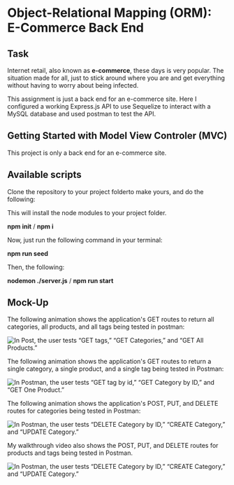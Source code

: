 # Object-Relational Mapping (ORM): E-Commerce Back End

## Task

Internet retail, also known as **e-commerce**, these days is very popular. The situation made for all, just to stick around where you are and get everything without having to worry about being infected.

This assignment is just a back end for an e-commerce site. Here I configured a working Express.js API to use Sequelize to interact with a MySQL database and used postman to test the API.

## Getting Started with Model View Controler (MVC)

This project is only a back end for an e-commerce site.

## Available scripts
Clone the repository to your project folderto make yours, and do the following:

This will install the node modules to your project folder.

**npm init** / **npm i**

Now, just run the following command in your terminal:

**npm run seed**

Then, the following:

**nodemon ./server.js** / **npm run start**

## Mock-Up

The following animation shows the application's GET routes to return all categories, all products, and all tags being tested in postman:

![In Post, the user tests “GET tags,” “GET Categories,” and “GET All Products.”](./Assets/gif/User-gets-all-the-category-lists-when-they-use-GET-tag.gif)

The following animation shows the application's GET routes to return a single category, a single product, and a single tag being tested in Postman:

![In Postman, the user tests “GET tag by id,” “GET Category by ID,” and “GET One Product.”](./Assets/gif/GET-tag-category-and-product-by-ID.gif)

The following animation shows the application's POST, PUT, and DELETE routes for categories being tested in Postman:

![In Postman, the user tests “DELETE Category by ID,” “CREATE Category,” and “UPDATE Category.”](./Assets/gif/Delete-And-Update-Category.gif)

My walkthrough video also shows the POST, PUT, and DELETE routes for products and tags being tested in Postman.

![In Postman, the user tests “DELETE Category by ID,” “CREATE Category,” and “UPDATE Category.”](./Assets/gif/E-Commerce-Backend.gif)
